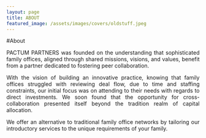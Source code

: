 ```yaml
---
layout: page
title: ABOUT
featured_image: /assets/images/covers/oldstuff.jpeg
---
```


#About


<div style="text-align: justify">
PACTUM PARTNERS was founded on the understanding that sophisticated family offices, aligned through shared missions, visions, and values, benefit from a partner dedicated to fostering peer collaboration. 


With the vision of building an innovative practice, knowing that family offices struggled with reviewing deal flow, due to time and staffing constraints, our initial focus was on attending to their needs with regards to direct investments. We soon found that the opportunity for cross-collaboration presented itself beyond the tradition realm of capital allocation.


We offer an alternative to traditional family office networks by tailoring our introductory services to the unique requirements of your family. 


